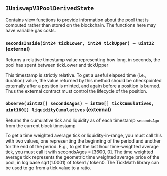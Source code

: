 ## `IUniswapV3PoolDerivedState`

Contains view functions to provide information about the pool that is computed rather than stored on the
blockchain. The functions here may have variable gas costs.




### `secondsInside(int24 tickLower, int24 tickUpper) → uint32` (external)

Returns a relative timestamp value representing how long, in seconds, the pool has spent between
tickLower and tickUpper


This timestamp is strictly relative. To get a useful elapsed time (i.e., duration) value, the value returned
by this method should be checkpointed externally after a position is minted, and again before a position is
burned. Thus the external contract must control the lifecycle of the position.


### `observe(uint32[] secondsAgos) → int56[] tickCumulatives, uint160[] liquidityCumulatives` (external)

Returns the cumulative tick and liquidity as of each timestamp `secondsAgo` from the current block timestamp


To get a time weighted average tick or liquidity-in-range, you must call this with two values, one representing
the beginning of the period and another for the end of the period. E.g., to get the last hour time-weighted average tick,
you must call it with secondsAgos = [3600, 0].
The time weighted average tick represents the geometric time weighted average price of the pool, in
log base sqrt(1.0001) of token1 / token0. The TickMath library can be used to go from a tick value to a ratio.



